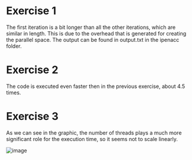 # Exercise 1
The first iteration is a bit longer than all the other iterations, which are similar in length. This is due to the overhead that is generated for creating the parallel space.
The output can be found in output.txt in the ipenacc folder.
# Exercise 2
The code is executed even faster then in the previous exercise, about 4.5 times.

# Exercise 3
As we can see in the graphic, the number of threads plays a much more significant role for the execution time, so it seems not to scale linearly.

![image](https://github.com/user-attachments/assets/60c49a3f-42ab-497c-a8e5-33935fb282ac)

